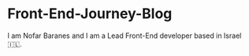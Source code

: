 # Front-End-Journey-Blog
I am Nofar Baranes and I am a Lead Front-End developer based in Israel 🇮🇱.
